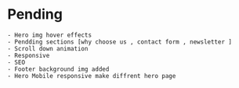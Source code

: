 # Pending

    - Hero img hover effects
    - Pendding sections [why choose us , contact form , newsletter ]
    - Scroll down animation
    - Responsive
    - SEO
    - Footer background img added
    - Hero Mobile responsive make diffrent hero page
